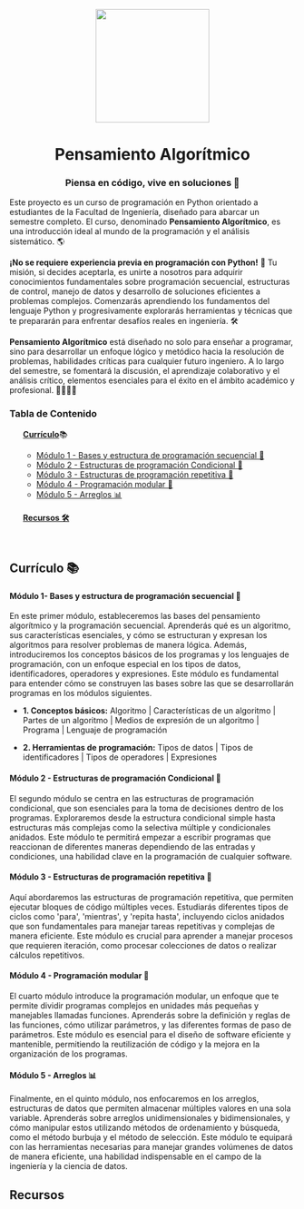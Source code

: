 <p align="center">
<img src="https://github.com/LoopBraker/7706-Pensamiento-Algoritmico/assets/155758226/82827900-b9a1-46ce-ad3f-8b2a2146f406" width="200" height="auto">
</p>

<h1 align="center">Pensamiento Algorítmico</h1>

<h3 align="center"> Piensa en código, vive en soluciones 🚀</h3>

Este proyecto es un curso de programación en Python orientado a estudiantes de la Facultad de Ingeniería, diseñado para abarcar un semestre completo. El curso, denominado **Pensamiento Algorítmico**, es una introducción ideal al mundo de la programación y el análisis sistemático. 🌎

**¡No se requiere experiencia previa en programación con Python!** 🚀 Tu misión, si decides aceptarla, es unirte a nosotros para adquirir conocimientos fundamentales sobre programación secuencial, estructuras de control, manejo de datos y desarrollo de soluciones eficientes a problemas complejos. Comenzarás aprendiendo los fundamentos del lenguaje Python y progresivamente explorarás herramientas y técnicas que te prepararán para enfrentar desafíos reales en ingeniería. 🛠️

**Pensamiento Algorítmico** está diseñado no solo para enseñar a programar, sino para desarrollar un enfoque lógico y metódico hacia la resolución de problemas, habilidades críticas para cualquier futuro ingeniero. A lo largo del semestre, se fomentará la discusión, el aprendizaje colaborativo y el análisis crítico, elementos esenciales para el éxito en el ámbito académico y profesional. 👩‍🎓👨‍🎓

### Tabla de Contenido<br>
<ul>
<a href="#curriculo"><strong>Currículo</strong></a>📚
  <ul>
    <li><a href="#modulo-1">Módulo 1 - Bases y estructura de programación secuencial 🧱</a></li>
    <li><a href="#modulo-2">Módulo 2 - Estructuras de programación Condicional 🔀</a></li>
    <li><a href="#modulo-3">Módulo 3 - Estructuras de programación repetitiva 🔁</a></li>
    <li><a href="#modulo-4">Módulo 4 - Programación modular 🧩</a></li>
    <li><a href="#modulo-5">Módulo 5 - Arreglos 📊</a></li>
  </ul>
  <br>
<a href="#recursos"><strong>Recursos 🛠️</strong></a>
</ul>
<br>

<h2 id="curriculo">
Currículo 📚
</h2>

<h4 id="modulo-1">
Módulo 1- Bases y estructura de programación secuencial 🧱
</h4>

En este primer módulo, estableceremos las bases del pensamiento algorítmico y la programación secuencial. Aprenderás qué es un algoritmo, sus características esenciales, y cómo se estructuran y expresan los algoritmos para resolver problemas de manera lógica. Además, introduciremos los conceptos básicos de los programas y los lenguajes de programación, con un enfoque especial en los tipos de datos, identificadores, operadores y expresiones. Este módulo es fundamental para entender cómo se construyen las bases sobre las que se desarrollarán programas en los módulos siguientes.
- **1. Conceptos básicos:** Algoritmo | Características de un algoritmo | Partes de un algoritmo | Medios de expresión de un algoritmo | Programa | Lenguaje de programación

- **2. Herramientas de programación:** Tipos de datos | Tipos de identificadores | Tipos de operadores | Expresiones 

<h4 id="modulo-2">
Módulo 2 - Estructuras de programación Condicional 🔀
</h4>

El segundo módulo se centra en las estructuras de programación condicional, que son esenciales para la toma de decisiones dentro de los programas. Exploraremos desde la estructura condicional simple hasta estructuras más complejas como la selectiva múltiple y condicionales anidados. Este módulo te permitirá empezar a escribir programas que reaccionan de diferentes maneras dependiendo de las entradas y condiciones, una habilidad clave en la programación de cualquier software.

<h4 id="modulo-3">
Módulo 3 - Estructuras de programación repetitiva 🔁
</h4>

Aquí abordaremos las estructuras de programación repetitiva, que permiten ejecutar bloques de código múltiples veces. Estudiarás diferentes tipos de ciclos como 'para', 'mientras', y 'repita hasta', incluyendo ciclos anidados que son fundamentales para manejar tareas repetitivas y complejas de manera eficiente. Este módulo es crucial para aprender a manejar procesos que requieren iteración, como procesar colecciones de datos o realizar cálculos repetitivos.

<h4 id="modulo-4">
Módulo 4 - Programación modular 🧩
</h4>

El cuarto módulo introduce la programación modular, un enfoque que te permite dividir programas complejos en unidades más pequeñas y manejables llamadas funciones. Aprenderás sobre la definición y reglas de las funciones, cómo utilizar parámetros, y las diferentes formas de paso de parámetros. Este módulo es esencial para el diseño de software eficiente y mantenible, permitiendo la reutilización de código y la mejora en la organización de los programas.

<h4 id="modulo-5">
Módulo 5 - Arreglos 📊
</h4>

Finalmente, en el quinto módulo, nos enfocaremos en los arreglos, estructuras de datos que permiten almacenar múltiples valores en una sola variable. Aprenderás sobre arreglos unidimensionales y bidimensionales, y cómo manipular estos utilizando métodos de ordenamiento y búsqueda, como el método burbuja y el método de selección. Este módulo te equipará con las herramientas necesarias para manejar grandes volúmenes de datos de manera eficiente, una habilidad indispensable en el campo de la ingeniería y la ciencia de datos.

<h2 id="recursos">
Recursos
</h2>
